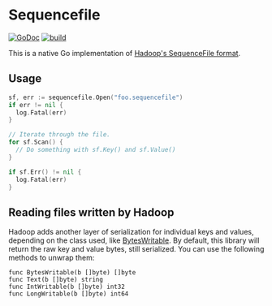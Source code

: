 Sequencefile
============

[![GoDoc](https://godoc.org/github.com/agnosticeng/sequencefile/web?status.svg)](https://godoc.org/github.com/agnosticeng/sequencefile) [![build](https://travis-ci.org/colinmarc/sequencefile.svg?branch=master)](https://travis-ci.org/colinmarc/sequencefile)

This is a native Go implementation of [Hadoop's SequenceFile format][1].

[1]: https://hadoop.apache.org/docs/current/api/org/apache/hadoop/io/SequenceFile.html

Usage
-----

```go
sf, err := sequencefile.Open("foo.sequencefile")
if err != nil {
  log.Fatal(err)
}

// Iterate through the file.
for sf.Scan() {
  // Do something with sf.Key() and sf.Value()
}

if sf.Err() != nil {
  log.Fatal(err)
}
```

Reading files written by Hadoop
-------------------------------

Hadoop adds another layer of serialization for individual keys and values,
depending on the class used, like [BytesWritable][2]. By default, this library
will return the raw key and value bytes, still serialized. You can use the
following methods to unwrap them:

```
func BytesWritable(b []byte) []byte
func Text(b []byte) string
func IntWritable(b []byte) int32
func LongWritable(b []byte) int64
```

[2]: https://hadoop.apache.org/docs/r2.6.1/api/org/apache/hadoop/io/BytesWritable.html
